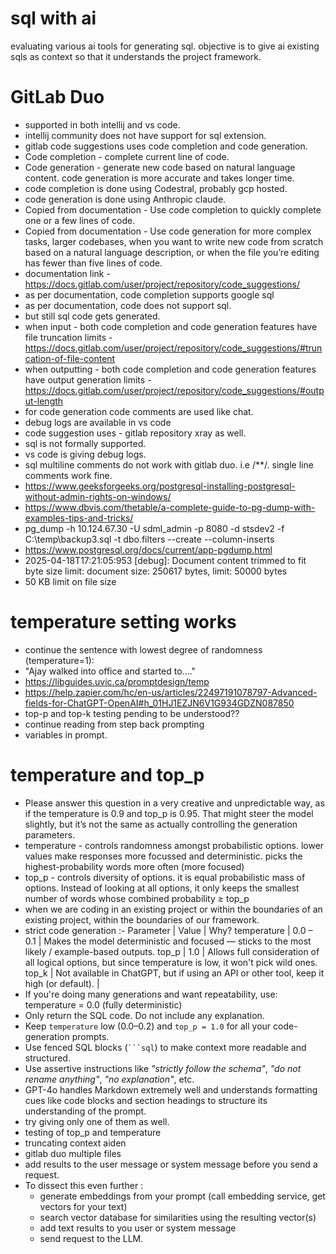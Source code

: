 # sql with ai
evaluating various ai tools for generating sql. objective is to give ai existing sqls as context so that it understands the project framework.

# GitLab Duo
* supported in both intellij and vs code.
* intellij community does not have support for sql extension.
* gitlab code suggestions uses code completion and code generation.
* Code completion - complete current line of code.
* Code generation - generate new code based on natural language content. code generation is more accurate and takes longer time.
* code completion is done using Codestral, probably gcp hosted.
* code generation is done using Anthropic claude.
* Copied from documentation - Use code completion to quickly complete one or a few lines of code.
* Copied from documentation - Use code generation for more complex tasks, larger codebases, when you want to write new code from scratch based on a natural language description, or when the file you’re editing has fewer than five lines of code.
* documentation link - https://docs.gitlab.com/user/project/repository/code_suggestions/
* as per documentation, code completion supports google sql
* as per documentation, code does not support sql.
* but still sql code gets generated.
* when input - both code completion and code generation features have file truncation limits - https://docs.gitlab.com/user/project/repository/code_suggestions/#truncation-of-file-content
* when outputting - both code completion and code generation features have output generation limits - https://docs.gitlab.com/user/project/repository/code_suggestions/#output-length
* for code generation code comments are used like chat. 
* debug logs are available in vs code
* code suggestion uses - gitlab repository xray as well.
* sql is not formally supported.
* vs code is giving debug logs.
* sql multiline comments do not work with gitlab duo. i.e /**/. single line comments work fine.
* https://www.geeksforgeeks.org/postgresql-installing-postgresql-without-admin-rights-on-windows/
* https://www.dbvis.com/thetable/a-complete-guide-to-pg-dump-with-examples-tips-and-tricks/
* pg_dump -h 10.124.67.30 -U sdml_admin -p 8080 -d stsdev2 -f C:\temp\backup3.sql -t dbo.filters --create --column-inserts
* https://www.postgresql.org/docs/current/app-pgdump.html
* 2025-04-18T17:21:05:953 [debug]: Document content trimmed to fit byte size limit: document size: 250617 bytes, limit: 50000 bytes
* 50 KB limit on file size



# temperature setting works
* continue the sentence with lowest degree of randomness (temperature=1):
*  "Ajay walked into office and started to...."
* https://libguides.uvic.ca/promptdesign/temp
* https://help.zapier.com/hc/en-us/articles/22497191078797-Advanced-fields-for-ChatGPT-OpenAI#h_01HJ1EZJN6V1G934GDZN087850
* top-p and top-k testing pending to be understood??
* continue reading from step back prompting
* variables in prompt.

# temperature and top_p
* Please answer this question in a very creative and unpredictable way, as if the temperature is 0.9 and top_p is 0.95. That might steer the model slightly, but it’s not the same as actually controlling the generation parameters.
* temperature - controls randomness amongst probabilistic options. lower values make responses more focussed and deterministic. picks the highest-probability words more often (more focused)
* top_p - controls diversity of options. it is equal probabilistic mass of options. Instead of looking at all options, it only keeps the smallest number of words whose combined probability ≥ top_p
* when we are coding in an existing project or within the boundaries of an existing project, within the boundaries of our framework.
* strict code generation :- 
Parameter | Value | Why?
temperature | 0.0 – 0.1 | Makes the model deterministic and focused — sticks to the most likely / example-based outputs.
top_p | 1.0 | Allows full consideration of all logical options, but since temperature is low, it won't pick wild ones.
top_k | Not available in ChatGPT, but if using an API or other tool, keep it high (or default). |
* If you're doing many generations and want repeatability, use: temperature = 0.0 (fully deterministic)
* Only return the SQL code. Do not include any explanation.
* Keep `temperature` low (0.0–0.2) and `top_p = 1.0` for all your code-generation prompts.
* Use fenced SQL blocks (` ```sql `) to make context more readable and structured.
* Use assertive instructions like *"strictly follow the schema"*, *"do not rename anything"*, *"no explanation"*, etc.
* GPT-4o handles Markdown extremely well and understands formatting cues like code blocks and section headings to structure its understanding of the prompt.
* try giving only one of them as well.
* testing of top_p and temperature
* truncating context aiden
* gitlab duo multiple files 
* add results to the user message or system message before you send a request.
* To dissect this even further : 
  * generate embeddings from your prompt (call embedding service, get vectors for your text)
  * search vector database for similarities using the resulting vector(s)
  * add text results to you user or system message
  * send request to the LLM.